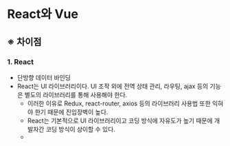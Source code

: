 React와 Vue
==========

## ※ 차이점
### 1. React 
- 단방향 데이터 바인딩
- React는 UI 라이브러리이다. UI 조작 외에 전역 상태 관리, 라우팅, ajax 등의 기능은 별도의 라이브러리를 통해 사용해야 한다.
    - 이러한 이유로 Redux, react-router, axios 등의 라이브러리 사용법 또한 익혀야 한기 때문에 진입장벽이 높다.
    - React는 기본적으로 UI 라이브러리이고 코딩 방식에 자유도가 높기 때문에 개발자간 코딩 방식이 상이할 수 있다.
    - 